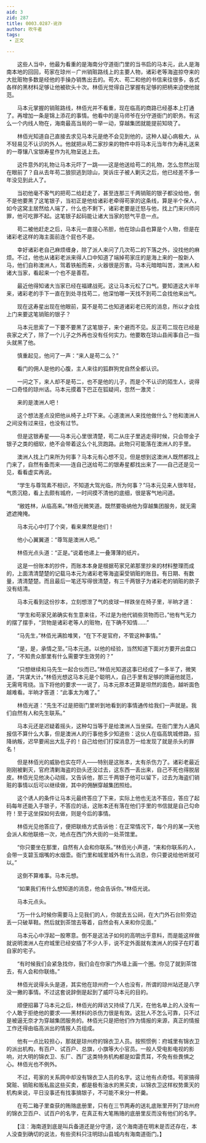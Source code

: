 ```yaml
---
aid: 3
zid: 287
title: 0003.0287-讹诈
author: 吹牛者
tags: 
 - 正文

---
```




　　这些人当中，他最为看重的是海南分守道衙门里的当书启的马本元，此人是海南本地的回回，苟家在琼州－广州销赃路线上的主要人物，诸彩老等海盗掠夺来的大批赃物多数是经他的手操办销售出去的。苟大、苟二和他的书信来往很多，各式各样的黑材料足够让他被砍头十次。林佰光觉得自己掌握有足够的把柄来迫使他就范。

　　马本元掌握的销赃路线，林佰光并不看重，现在临高的商路已经基本上打通了。再增加一条是锦上添花的事情。他看中的是马师爷在分守道衙门的职务。有这么一个内线人物在，海南最高当局的一举一动，穿越集团就能提前知晓了。

　　林佰光知道自己直接去求见马本元是绝不会见到他的，这种人疑心病极大，从不轻易见不认识的外人。他就把从苟二家抄来的物件中将马本元当年作为寿礼送来的一尊镶八宝银寿星作为礼物呈送上去。

　　这件意外的礼物让马本元吓了一跳——这是他送给苟二的礼物，怎么忽然出现在眼前了？自从去年苟二狼狈逃到琼山，哭诉庄子被人剿灭之后，他已经差不多一年没见到此人了。

　　当初他毫不客气的把苟二给赶走了，甚至连那三千两销赃的银子都没给他，倒不是他要黑了这笔银子，当初正是他给诸彩老牵得苟家的这条线，算是半个保人，如今这窝主居然给人端了，什么也不剩下，诸彩老要是迁怒与他，找上门来兴师问罪，他可吃罪不起。这笔银子起码能让诸大当家的怒气平息一点。

　　苟二被他赶走之后，马本元一直提心吊胆，他在琼山县也算是个人物，但是在诸彩老这样的海主面前连个屁也不是。

　　幸好诸彩老自己麻烦缠身，除了派人来问了几次苟二的下落之外，没找他的麻烦。不过，他也从诸彩老派来得人口中知道了端掉苟家庄的是海上来的一股新人马，他们自称澳洲人，驾着铁船而来，火器很是厉害。马本元暗暗叫苦，澳洲人和诸大当家，看起来一个也不是善茬。

　　最近他得知诸大当家已经在福建战死。这让马本元松了口气。要知道这大半年来，诸彩老的手下一直在到处寻找苟二，他深怕哪一天找不到苟二会找他来出气。

　　现在这寿星出现在他眼前，莫不是苟二也知道诸彩老已死的消息，所以才会找上门来要这笔销赃的银子？

　　马本元思索了一下要不要黑了这笔银子，来个避而不见。反正苟二现在已经是丧家之犬了，除了一个儿子之外再也没有任何实力。他要敢在琼山县闹事自己一指头就黑了他。

　　慎重起见，他问了一声：“来人是苟二么？”

　　看门的佣人是他的心腹，主人来往的狐群狗党自然全都认识。

　　一问之下，来人却不是苟二，也不是他的儿子，而是个不认识的陌生人，说得一口奇怪的琼州话。马本元摸着下巴正在狐疑间，忽然一激灵：

　　来的是澳洲人吧！

　　这个想法差点没把他从椅子上吓下来。心道澳洲人来找他做什么？他和澳洲人之间没有过来往，也没有过节。

　　但是这银寿星——马本元心里很清楚，苟二从庄子里逃走得时候，只会带金子银子之类的细软，绝不会带着这么个礼货跑路。此物只可能落在澳洲人的手里。

　　澳洲人找上门来所为何事？马本元有心想不见，但是想到这澳洲人既然都找上门来了，自然有备而来——连自己送给苟二的银寿星都找出来了——自己还是见一见，看看虚实再说。

　　“学生与尊驾素不相识，不知道大驾光临，所为何事？”马本元见来人很年轻，气质沉稳，看上去颇有城府，一时间摸不清他的底细，很是客气地问道。

　　“敝姓林，从临高来。”林佰光微笑道。既然要吸纳他为穿越集团服务，就无需遮遮掩掩。

　　马本元心中打了个突，看来果然是他们！

　　他小心翼翼道：“尊驾是澳洲人吧。”

　　林佰光点头道：“正是。”说着他递上一叠薄薄的纸片。

　　这是一份账本的抄件，而账本本身是根据苟家兄弟那里抄来的材料整理而成的，上面清清楚楚的记载马本元为诸彩老等海盗渠受销赃的账目。有日期、有数量，清清楚楚。而且最后一笔还写得很清楚，有三千两银子为诸彩老的销赃的款子没有结清。

　　马本元看到这份抄本，立刻想泄了气的皮球一样跌坐在椅子里，半晌才道：

　　“学生和苟家兄弟确实有生意来往，不过是为他代销些货物而已，”他有气无力的摆了摆手，“货物是诸彩老等人的赃物，在下确不知情……”

　　“马先生，”林佰光满脸堆笑，“在下不是官府，不管这种事情。”

　　“是，是，承情之至。”马本元道。以他的经验，当然知道下面对方要开出盘口了，“不知贵众那里有什么需要学生效劳的？”

　　“只想继续和马先生一起合伙而已。”林佰光知道这事已经成了一多半了，微笑道，“共谋大计。”林佰光想这马本元是个聪明人，自己手里有足够的牌逼他就范，无需弯弯绕。当下将他的要求一一说了，马本元原本还算是坦然的面色，越听面色越难看。半晌才答道：“此事太为难了。”

　　林佰光道：“先生不过是把衙门里听到地看到的事情通传给我们一声就是。我们自然有人和先生联系。”

　　马本元还是迟疑着摇头，这种勾当等于是给澳洲人当坐探。在衙门里为人通风报信不算什么大事，但是澳洲人的行事他多少知道些：这伙人在临高筑城修路，招降纳叛，迟早要闹出大乱子的！自己给他们打探消息万一给发现了就是杀头的罪名！

　　但是林佰光的威胁也实在吓人——特别是这账本，太有杀伤力了。诸彩老最近刚刚被剿灭，官府清剿海盗的劲头还没过去，这东西一丢出来，自己不死也得脱层皮。林佰光见他决心动摇，又告诉他，那三千两银子他可以留下，过去为海盗们销赃的事情以后可以继续做，其中的佣酬穿越集团照给。

　　这个诱人的条件让马本元最终答应了下来，实际上他也无法不答应，答应了起码每年还能入手银子，不答应的话，这账本还有落在他们手里的书信就是自己勾命符！至于这坐探如何去做，则是今后的事情。

　　林佰光见他答应了，便把联络方式告诉他：在正常情况下，每个月的某一天他会派人和他联络一次，地点在西门外大街的一处茶馆里。

　　“你只要坐在那里，自然有人会和你联系。”林佰光小声道，“来和你联系的人，会带一支碧玉烟嘴的水烟壶。衙门里和城里城外有什么消息，你只要说给他听就可以。”

　　这倒不算难事。马本元想。

　　“如果我们有什么想知道的消息，他会告诉你。”林佰光说。

　　马本元点头。

　　“万一什么时候你需要马上见我们的人，你就去五公祠，在大门外石台阶旁边丢一只破草鞋。然后就到茶馆去等着，自然会有人来和你见面。”

　　马本元心中浮起一股寒意。倒不是这法子如何的高明出乎意料，而是能这样做就说明澳洲人在府城里已经安插了不少人手，说不定外面就有澳洲人的探子在盯着自家的宅子。

　　“有时候我们会紧急找你，我们会在你家门外墙上画一个圈。你见了就到茶馆去，有人会和你联络。”

　　林佰光说得头头是道，其实他在琼州府一个人也没有，所谓的琼州站还是八字没一撇的事情。不过这套说辞倒是起到了威吓马本元的目的。

　　顺便招募了马本元之后，林佰光的拜访又持续了几天，在他名单上的人没有一个人敢于拒绝他的要求——黑材料的杀伤力很是有效。这批人不怎么可靠，只不过是被逼无奈才为穿越集团服务的。林佰光只是把他们作为情报的来源，真正的情报工作还得由临高派出的情报人员组成。

　　他有一点比较担心，那就是琼州府的锦衣卫人员。按照惯例：府城里有锦衣卫的派出机构，有百户、试百户、总旗，小旗等大小官员。一般人受电影电视的影响，对大明的锦衣卫、东厂、西厂这类特务机构都是如雷贯耳，不免有些畏惧之心。林佰光也不例外。

　　不过，苟家的关系网中却没有锦衣卫人员的名字。这让他有点奇怪。苟家搞得窝赃、销赃和贩私盐这些买卖，都是极有油水的黑买卖，以锦衣卫这样权势熏天的机构来说，平日没事还有找事搞银子，不可能不来分一杯羹。

　　在苟二箱子里查获的贿赂底册里，只有在三节两寿的送礼底账里开列了琼州府的锦衣卫百户、试百户的名字，在真正有大笔贿赂的底册里反而没有他们的名字。

　　【注：海南道到底是叫兵备道还是分守道，这个海南道在明末是否还存在，本人没查到确切的说法，有些资料只注明琼山县城内有海南道衙门。】


